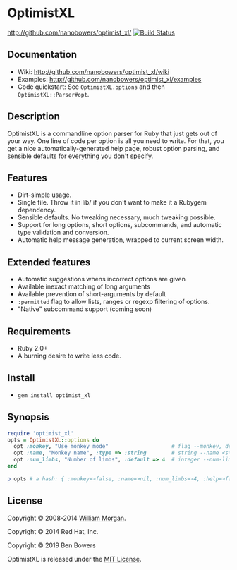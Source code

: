 # OptimistXL

http://github.com/nanobowers/optimist_xl/
[![Build Status](https://travis-ci.org/nanobowers/optimist_xl.svg)](https://travis-ci.org/nanobowers/optimist_xl)

## Documentation

- Wiki: http://github.com/nanobowers/optimist_xl/wiki
- Examples: http://github.com/nanobowers/optimist_xl/examples
- Code quickstart: See `OptimistXL.options` and then `OptimistXL::Parser#opt`.

## Description

OptimistXL is a commandline option parser for Ruby that just gets out of your way.
One line of code per option is all you need to write. For that, you get a nice
automatically-generated help page, robust option parsing, and sensible defaults
for everything you don't specify.

## Features

- Dirt-simple usage.
- Single file. Throw it in lib/ if you don't want to make it a Rubygem dependency.
- Sensible defaults. No tweaking necessary, much tweaking possible.
- Support for long options, short options, subcommands, and automatic type validation and
  conversion.
- Automatic help message generation, wrapped to current screen width.

## Extended features

- Automatic suggestions whens incorrect options are given
- Available inexact matching of long arguments
- Available prevention of short-arguments by default
- `:permitted` flag to allow lists, ranges or regexp filtering of options.
- "Native" subcommand support (coming soon)

## Requirements

* Ruby 2.0+
* A burning desire to write less code.

## Install

* `gem install optimist_xl`

## Synopsis

```ruby
require 'optimist_xl'
opts = OptimistXL::options do
  opt :monkey, "Use monkey mode"                    # flag --monkey, default false
  opt :name, "Monkey name", :type => :string        # string --name <s>, default nil
  opt :num_limbs, "Number of limbs", :default => 4  # integer --num-limbs <i>, default to 4
end

p opts # a hash: { :monkey=>false, :name=>nil, :num_limbs=>4, :help=>false }
```

## License

Copyright &copy; 2008-2014 [William Morgan](http://masanjin.net/).

Copyright &copy; 2014 Red Hat, Inc.

Copyright &copy; 2019 Ben Bowers

OptimistXL is released under the [MIT License](http://www.opensource.org/licenses/MIT).

